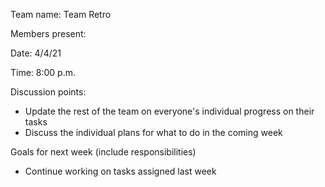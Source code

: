 Team name: Team Retro

Members present:

Date: 4/4/21

Time: 8:00 p.m.

Discussion points:
* Update the rest of the team on everyone's individual progress on their tasks
* Discuss the individual plans for what to do in the coming week

Goals for next week (include responsibilities)
* Continue working on tasks assigned last week

